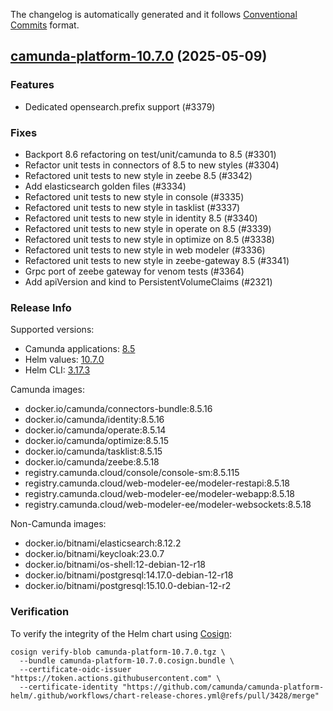 The changelog is automatically generated and it follows [Conventional Commits](https://www.conventionalcommits.org/en/v1.0.0/) format.

## [camunda-platform-10.7.0](https://github.com/camunda/camunda-platform-helm/releases/tag/camunda-platform-10.7.0) (2025-05-09)

### Features

- Dedicated opensearch.prefix support (#3379)

### Fixes

- Backport 8.6 refactoring on test/unit/camunda to 8.5 (#3301)
- Refactor unit tests in connectors of 8.5 to new styles (#3304)
- Refactored unit tests to new style in zeebe 8.5 (#3342)
- Add elasticsearch golden files (#3334)
- Refactored unit tests to new style in console (#3335)
- Refactored unit tests to new style in tasklist (#3337)
- Refactored unit tests to new style in identity 8.5 (#3340)
- Refactored unit tests to new style in operate on 8.5 (#3339)
- Refactored unit tests to new style in optimize on 8.5 (#3338)
- Refactored unit tests to new style in web modeler (#3336)
- Refactored unit tests to new style in zeebe-gateway 8.5 (#3341)
- Grpc port of zeebe gateway for venom tests (#3364)
- Add apiVersion and kind to PersistentVolumeClaims (#2321)

<!-- generated by git-cliff -->
### Release Info

Supported versions:

- Camunda applications: [8.5](https://github.com/camunda/camunda-platform/releases?q=tag%3A8.5&expanded=true)
- Helm values: [10.7.0](https://artifacthub.io/packages/helm/camunda/camunda-platform/10.7.0#parameters)
- Helm CLI: [3.17.3](https://github.com/helm/helm/releases/tag/v3.17.3)

Camunda images:

- docker.io/camunda/connectors-bundle:8.5.16
- docker.io/camunda/identity:8.5.16
- docker.io/camunda/operate:8.5.14
- docker.io/camunda/optimize:8.5.15
- docker.io/camunda/tasklist:8.5.15
- docker.io/camunda/zeebe:8.5.18
- registry.camunda.cloud/console/console-sm:8.5.115
- registry.camunda.cloud/web-modeler-ee/modeler-restapi:8.5.18
- registry.camunda.cloud/web-modeler-ee/modeler-webapp:8.5.18
- registry.camunda.cloud/web-modeler-ee/modeler-websockets:8.5.18

Non-Camunda images:

- docker.io/bitnami/elasticsearch:8.12.2
- docker.io/bitnami/keycloak:23.0.7
- docker.io/bitnami/os-shell:12-debian-12-r18
- docker.io/bitnami/postgresql:14.17.0-debian-12-r18
- docker.io/bitnami/postgresql:15.10.0-debian-12-r2

### Verification

To verify the integrity of the Helm chart using [Cosign](https://docs.sigstore.dev/signing/quickstart/):

```shell
cosign verify-blob camunda-platform-10.7.0.tgz \
  --bundle camunda-platform-10.7.0.cosign.bundle \
  --certificate-oidc-issuer "https://token.actions.githubusercontent.com" \
  --certificate-identity "https://github.com/camunda/camunda-platform-helm/.github/workflows/chart-release-chores.yml@refs/pull/3428/merge"
```
